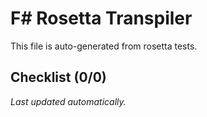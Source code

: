 # F# Rosetta Transpiler

This file is auto-generated from rosetta tests.

## Checklist (0/0)

_Last updated automatically._
